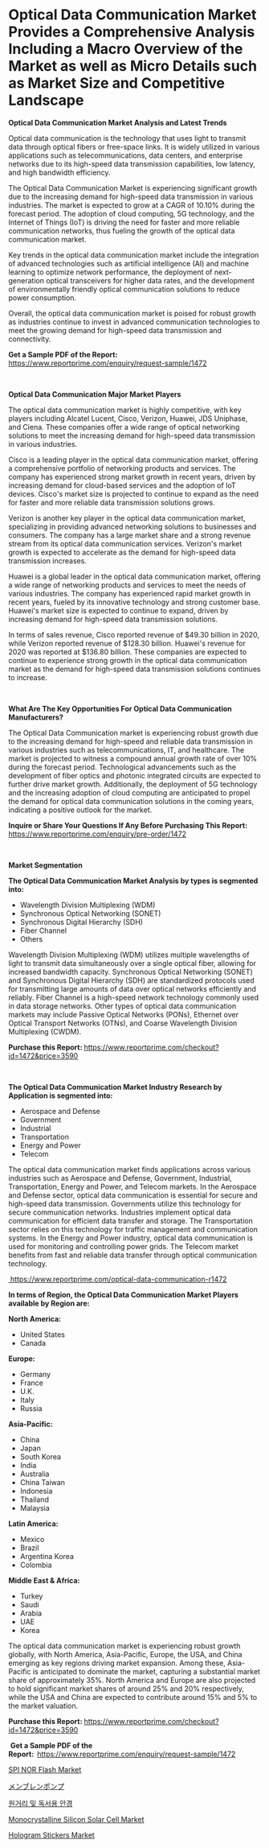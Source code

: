 <p><h1>Optical Data Communication Market Provides a Comprehensive Analysis Including a Macro Overview of the Market as well as Micro Details such as Market Size and Competitive Landscape</h1></p><p><strong>Optical Data Communication Market Analysis and Latest Trends</strong></p>
<p><p>Optical data communication is the technology that uses light to transmit data through optical fibers or free-space links. It is widely utilized in various applications such as telecommunications, data centers, and enterprise networks due to its high-speed data transmission capabilities, low latency, and high bandwidth efficiency.</p><p>The Optical Data Communication Market is experiencing significant growth due to the increasing demand for high-speed data transmission in various industries. The market is expected to grow at a CAGR of 10.10% during the forecast period. The adoption of cloud computing, 5G technology, and the Internet of Things (IoT) is driving the need for faster and more reliable communication networks, thus fueling the growth of the optical data communication market.</p><p>Key trends in the optical data communication market include the integration of advanced technologies such as artificial intelligence (AI) and machine learning to optimize network performance, the deployment of next-generation optical transceivers for higher data rates, and the development of environmentally friendly optical communication solutions to reduce power consumption.</p><p>Overall, the optical data communication market is poised for robust growth as industries continue to invest in advanced communication technologies to meet the growing demand for high-speed data transmission and connectivity.</p></p>
<p><strong>Get a Sample PDF of the Report:&nbsp;</strong> <a href="https://www.reportprime.com/enquiry/request-sample/1472">https://www.reportprime.com/enquiry/request-sample/1472</a></p>
<p>&nbsp;</p>
<p><strong>Optical Data Communication Major Market Players</strong></p>
<p><p>The optical data communication market is highly competitive, with key players including Alcatel Lucent, Cisco, Verizon, Huawei, JDS Uniphase, and Ciena. These companies offer a wide range of optical networking solutions to meet the increasing demand for high-speed data transmission in various industries.</p><p>Cisco is a leading player in the optical data communication market, offering a comprehensive portfolio of networking products and services. The company has experienced strong market growth in recent years, driven by increasing demand for cloud-based services and the adoption of IoT devices. Cisco's market size is projected to continue to expand as the need for faster and more reliable data transmission solutions grows.</p><p>Verizon is another key player in the optical data communication market, specializing in providing advanced networking solutions to businesses and consumers. The company has a large market share and a strong revenue stream from its optical data communication services. Verizon's market growth is expected to accelerate as the demand for high-speed data transmission increases.</p><p>Huawei is a global leader in the optical data communication market, offering a wide range of networking products and services to meet the needs of various industries. The company has experienced rapid market growth in recent years, fueled by its innovative technology and strong customer base. Huawei's market size is expected to continue to expand, driven by increasing demand for high-speed data transmission solutions.</p><p>In terms of sales revenue, Cisco reported revenue of $49.30 billion in 2020, while Verizon reported revenue of $128.30 billion. Huawei's revenue for 2020 was reported at $136.80 billion. These companies are expected to continue to experience strong growth in the optical data communication market as the demand for high-speed data transmission solutions continues to increase.</p></p>
<p>&nbsp;</p>
<p><strong>What Are The Key Opportunities For Optical Data Communication Manufacturers?</strong></p>
<p><p>The Optical Data Communication market is experiencing robust growth due to the increasing demand for high-speed and reliable data transmission in various industries such as telecommunications, IT, and healthcare. The market is projected to witness a compound annual growth rate of over 10% during the forecast period. Technological advancements such as the development of fiber optics and photonic integrated circuits are expected to further drive market growth. Additionally, the deployment of 5G technology and the increasing adoption of cloud computing are anticipated to propel the demand for optical data communication solutions in the coming years, indicating a positive outlook for the market.</p></p>
<p><strong>Inquire or Share Your Questions If Any Before Purchasing This Report:</strong> <a href="https://www.reportprime.com/enquiry/pre-order/1472">https://www.reportprime.com/enquiry/pre-order/1472</a></p>
<p>&nbsp;</p>
<p><strong>Market Segmentation</strong></p>
<p><strong>The Optical Data Communication Market Analysis by types is segmented into:</strong></p>
<p><ul><li>Wavelength Division Multiplexing (WDM)</li><li>Synchronous Optical Networking (SONET)</li><li>Synchronous Digital Hierarchy (SDH)</li><li>Fiber Channel</li><li>Others</li></ul></p>
<p><p>Wavelength Division Multiplexing (WDM) utilizes multiple wavelengths of light to transmit data simultaneously over a single optical fiber, allowing for increased bandwidth capacity. Synchronous Optical Networking (SONET) and Synchronous Digital Hierarchy (SDH) are standardized protocols used for transmitting large amounts of data over optical networks efficiently and reliably. Fiber Channel is a high-speed network technology commonly used in data storage networks. Other types of optical data communication markets may include Passive Optical Networks (PONs), Ethernet over Optical Transport Networks (OTNs), and Coarse Wavelength Division Multiplexing (CWDM).</p></p>
<p><strong>Purchase this Report:&nbsp;</strong><a href="https://www.reportprime.com/checkout?id=1472&price=3590">https://www.reportprime.com/checkout?id=1472&price=3590</a></p>
<p>&nbsp;</p>
<p><strong>The Optical Data Communication Market Industry Research by Application is segmented into:</strong></p>
<p><ul><li>Aerospace and Defense</li><li>Government</li><li>Industrial</li><li>Transportation</li><li>Energy and Power</li><li>Telecom</li></ul></p>
<p><p>The optical data communication market finds applications across various industries such as Aerospace and Defense, Government, Industrial, Transportation, Energy and Power, and Telecom markets. In the Aerospace and Defense sector, optical data communication is essential for secure and high-speed data transmission. Governments utilize this technology for secure communication networks. Industries implement optical data communication for efficient data transfer and storage. The Transportation sector relies on this technology for traffic management and communication systems. In the Energy and Power industry, optical data communication is used for monitoring and controlling power grids. The Telecom market benefits from fast and reliable data transfer through optical communication technology.</p></p>
<p><a href="https://www.reportprime.com/optical-data-communication-r1472">&nbsp;https://www.reportprime.com/optical-data-communication-r1472</a></p>
<p><strong>In terms of Region, the Optical Data Communication Market Players available by Region are:</strong></p>
<p>
    <p> <strong> North America: </strong>
        <ul>
            <li>United States</li>
            <li>Canada</li>
        </ul>
        </p> 
    <p> <strong> Europe: </strong>
        <ul>
            <li>Germany</li>
            <li>France</li>
            <li>U.K.</li>
            <li>Italy</li>
            <li>Russia</li>
        </ul>
        </p> 
    <p> <strong> Asia-Pacific: </strong>
        <ul>
            <li>China</li>
            <li>Japan</li>
            <li>South Korea</li>
            <li>India</li>
            <li>Australia</li>
            <li>China Taiwan</li>
            <li>Indonesia</li>
            <li>Thailand</li>
            <li>Malaysia</li>
        </ul>
        </p> 
    <p> <strong> Latin America: </strong>
        <ul>
            <li>Mexico</li>
            <li>Brazil</li>
            <li>Argentina Korea</li>
            <li>Colombia</li>
        </ul>
        </p> 
    <p> <strong> Middle East & Africa: </strong>
        <ul>
            <li>Turkey</li>
            <li>Saudi</li>
            <li>Arabia</li>
            <li>UAE</li>
            <li>Korea</li>
        </ul>
    </p>
    </p>
<p><p>The optical data communication market is experiencing robust growth globally, with North America, Asia-Pacific, Europe, the USA, and China emerging as key regions driving market expansion. Among these, Asia-Pacific is anticipated to dominate the market, capturing a substantial market share of approximately 35%. North America and Europe are also projected to hold significant market shares of around 25% and 20% respectively, while the USA and China are expected to contribute around 15% and 5% to the market valuation.</p></p>
<p><strong>Purchase this Report: </strong><a href="https://www.reportprime.com/checkout?id=1472&price=3590">https://www.reportprime.com/checkout?id=1472&price=3590</a></p>
<p>&nbsp;<strong>Get a Sample PDF of the Report:&nbsp;&nbsp;</strong><a href="https://www.reportprime.com/enquiry/request-sample/1472">https://www.reportprime.com/enquiry/request-sample/1472</a></p>
<p><strong></strong></p>
<p><p><a href="https://github.com/fiixsa/Market-Research-Report-List-2/blob/main/spi-nor-flash-market.md">SPI NOR Flash Market</a></p><p><a href="https://github.com/AriMuller2009/Market-Research-Report-List-1/blob/main/155802671209.md">メンブレンポンプ</a></p><p><a href="https://github.com/JeromeRtyau89966/Market-Research-Report-List-1/blob/main/766150268684.md">원거리 및 독서용 안경</a></p><p><a href="https://github.com/Airanohannonzb68e5pb53oc1/Market-Research-Report-List-2/blob/main/monocrystalline-silicon-solar-cell-market.md">Monocrystalline Silicon Solar Cell Market</a></p><p><a href="https://issuu.com/reportprime-2/docs/hologram-stickers-market-size-2030.pptx">Hologram Stickers Market</a></p></p>